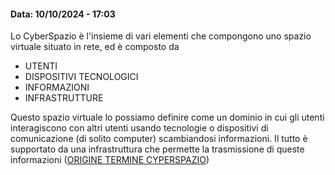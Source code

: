 #### Data: 10/10/2024 - 17:03

Lo CyberSpazio è l'insieme di vari elementi che compongono uno spazio virtuale situato in rete, ed è composto da

- UTENTI
- DISPOSITIVI TECNOLOGICI
- INFORMAZIONI
- INFRASTRUTTURE

Questo spazio virtuale lo possiamo definire come un dominio in cui gli utenti interagiscono con altri utenti usando tecnologie o dispositivi di comunicazione (di solito computer) scambiandosi informazioni. Il tutto è supportato da una infrastruttura che permette la trasmissione di queste informazioni ([ORIGINE TERMINE CYPERSPAZIO](https://it.wikipedia.org/wiki/Cyberspazio))
